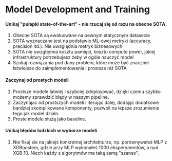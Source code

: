 # Model Development and Training
#### Unikaj "pułapki state-of-the-art" - nie rzucaj się od razu na obecne SOTA. 
1. Obecne SOTA są ewaluowane na pewnym statycznym datasecie
2. SOTA wyznaczane jest na podstawie ML-owej metryki (accuracy, precision itd.). Nie uwzględnia metryk biznesowych
3. SOTA nie uwzględnia kosztu pamięci, kosztu compute power, jakiej infrastruktury potrzebujesz żeby w ogóle nauczyć model
4. Szukaj rozwiązania pod dany problem, które może być znacznie łatwiejsze do zaimplementowania i prostsze niż SOTA

#### Zaczynaj od prostych modeli
1. Prostsze modele łatwiej i szybciej zdeployować, dzięki czemu szybko możemy sprawdzić błędy w naszym pipeline.
2. Zaczynajac od prostszych modeli i iterując dalej, dodając dodatkowe bardziej skomplikowane komponenty, pozwoli na lepsze zrozumienie tego jak model działa.
3. Proste modele służą jako baseline.

#### Unikaj błędów ludzkich w wyborze modeli
1. Nie fixuj sie na jakiejś konkretnej architekturze, np. porównywałeś MLP z XGBoostem, gdzie przy MLP wykonałeś 1000 eksperymentów, a nad XGB 10. Niech każdy z algorytmów ma taką samą "szanse".

#### 